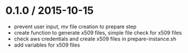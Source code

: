 
0.1.0 / 2015-10-15 
==================

 * prevent user input, mv file creation to prepare step
 * create function to generate x509 files, simple file check for x509 files
 * check aws credentials and create x509 files in prepare-instance.sh
 * add variables for x509 files
